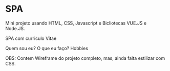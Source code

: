 # SPA

Mini projeto usando HTML, CSS, Javascript e Bicliotecas VUE.JS e Node.JS.

SPA com curriculo Vitae

Quem sou eu?
O que eu faço?
Hobbies

OBS: Contem Wireframe do projeto completo, mas, ainda falta estilizar com CSS.


